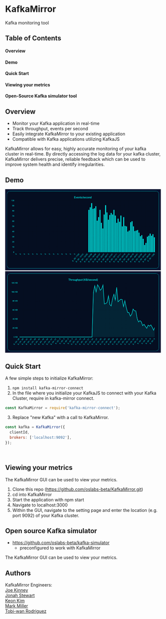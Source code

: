 # KafkaMirror

Kafka monitoring tool

## Table of Contents

#### Overview

#### Demo

#### Quick Start

#### Viewing your metrics

#### Open-Source Kafka simulator tool

## Overview

- Monitor your Kafka application in real-time
- Track throughput, events per second
- Easily integrate KafkaMirror to your existing application
- Compatible with Kafka applications utilizing KafkaJS

KafkaMirror allows for easy, highly accurate monitoring of your kafka cluster in real-time. By directly accessing the log data for your kafka cluster, KafkaMirror delivers precise, reliable feedback which can be used to improve system health and identify irregularities.

## Demo

![kafka-mirror-events](./assets/events.gif 'KafkaMirror Event Metrics')
![kafka-mirror-throughput](./assets/throughput.gif 'KafkaMirror Throughput Metrics')<br>

## Quick Start

A few simple steps to initialize KafkaMirror:

1. `npm install kafka-mirror-connect`
2. In the file where you initialize your KafkaJS to connect with your Kafka Cluster, require in kafka-mirror connect.<br>

```js
const KafkaMirror = require('kafka-mirror-connect');
```

3. Replace "new Kafka" with a call to KafkaMirror. <br>

```js
const kafka = KafkaMirror({
  clientId,
  brokers: ['localhost:9092'],
});
```

<br>

## Viewing your metrics

The KafkaMirror GUI can be used to view your metrics.

1. Clone this repo (https://github.com/oslabs-beta/KafkaMirror.git)
2. cd into KafkaMirror
3. Start the application with npm start
4. Navigate to localhost:3000
5. Within the GUI, navigate to the setting page and enter the location (e.g. port 9092) of your Kafka cluster.

## Open source Kafka simulator

- https://github.com/oslabs-beta/kafka-simulator
  - preconfigured to work with KafkaMirror

The KafkaMirror GUI can be used to view your metrics.

## Authors

KafkaMirror Engineers:<br>
[Joe Kinney](https://github.com/joekinney-png)<br>
[Jonah Stewart](https://github.com/jonahlstewart)<br>
[Keon Kim](https://github.com/Keon-Kim-0)<br>
[Mark Miller](https://github.com/markmanuelmiller)<br>
[Tobi-wan Rodriguez](https://github.com/rtobiwan)<br>
